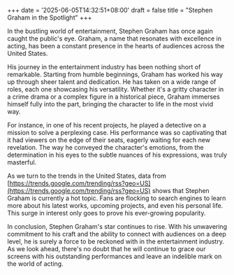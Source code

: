 +++
date = '2025-06-05T14:32:51+08:00'
draft = false
title = "Stephen Graham in the Spotlight"
+++

In the bustling world of entertainment, Stephen Graham has once again caught the public's eye. Graham, a name that resonates with excellence in acting, has been a constant presence in the hearts of audiences across the United States.

His journey in the entertainment industry has been nothing short of remarkable. Starting from humble beginnings, Graham has worked his way up through sheer talent and dedication. He has taken on a wide range of roles, each one showcasing his versatility. Whether it's a gritty character in a crime drama or a complex figure in a historical piece, Graham immerses himself fully into the part, bringing the character to life in the most vivid way.

For instance, in one of his recent projects, he played a detective on a mission to solve a perplexing case. His performance was so captivating that it had viewers on the edge of their seats, eagerly waiting for each new revelation. The way he conveyed the character's emotions, from the determination in his eyes to the subtle nuances of his expressions, was truly masterful.

As we turn to the trends in the United States, data from [https://trends.google.com/trending/rss?geo=US](https://trends.google.com/trending/rss?geo=US) shows that Stephen Graham is currently a hot topic. Fans are flocking to search engines to learn more about his latest works, upcoming projects, and even his personal life. This surge in interest only goes to prove his ever-growing popularity.

In conclusion, Stephen Graham's star continues to rise. With his unwavering commitment to his craft and the ability to connect with audiences on a deep level, he is surely a force to be reckoned with in the entertainment industry. As we look ahead, there's no doubt that he will continue to grace our screens with his outstanding performances and leave an indelible mark on the world of acting.